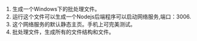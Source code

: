 1. 生成一个Windows下的批处理文件。
2. 运行这个文件可以生成一个Nodejs后端程序可以启动网络服务,端口：3006.
3. 这个网络服务的默认静态主页。手机上可完美测试。
4. 批处理文件，生成所有的文件结构和文件。
 